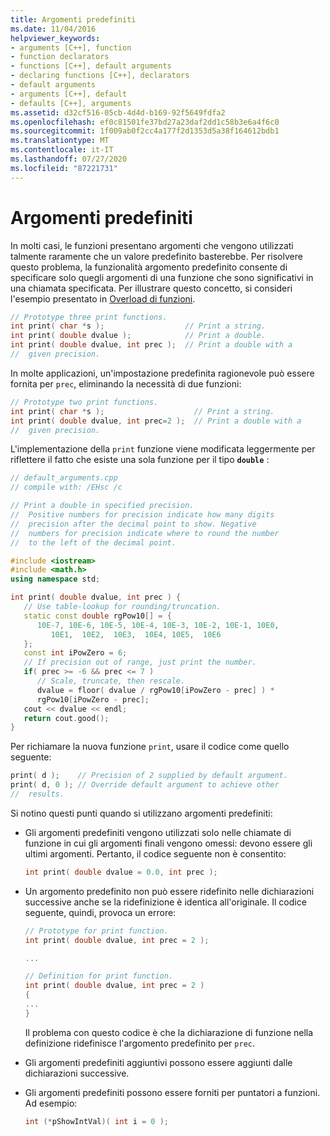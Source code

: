 ```yaml
---
title: Argomenti predefiniti
ms.date: 11/04/2016
helpviewer_keywords:
- arguments [C++], function
- function declarators
- functions [C++], default arguments
- declaring functions [C++], declarators
- default arguments
- arguments [C++], default
- defaults [C++], arguments
ms.assetid: d32cf516-05cb-4d4d-b169-92f5649fdfa2
ms.openlocfilehash: ef0c81501fe37bd27a23daf2dd1c58b3e6a4f6c0
ms.sourcegitcommit: 1f009ab0f2cc4a177f2d1353d5a38f164612bdb1
ms.translationtype: MT
ms.contentlocale: it-IT
ms.lasthandoff: 07/27/2020
ms.locfileid: "87221731"
---
```

# <a name="default-arguments"></a>Argomenti predefiniti

In molti casi, le funzioni presentano argomenti che vengono utilizzati talmente raramente che un valore predefinito basterebbe. Per risolvere questo problema, la funzionalità argomento predefinito consente di specificare solo quegli argomenti di una funzione che sono significativi in una chiamata specificata. Per illustrare questo concetto, si consideri l'esempio presentato in [Overload di funzioni](../cpp/function-overloading.md).

```cpp
// Prototype three print functions.
int print( char *s );                  // Print a string.
int print( double dvalue );            // Print a double.
int print( double dvalue, int prec );  // Print a double with a
//  given precision.
```

In molte applicazioni, un'impostazione predefinita ragionevole può essere fornita per `prec`, eliminando la necessità di due funzioni:

```cpp
// Prototype two print functions.
int print( char *s );                    // Print a string.
int print( double dvalue, int prec=2 );  // Print a double with a
//  given precision.
```

L'implementazione della `print` funzione viene modificata leggermente per riflettere il fatto che esiste una sola funzione per il tipo **`double`** :

```cpp
// default_arguments.cpp
// compile with: /EHsc /c

// Print a double in specified precision.
//  Positive numbers for precision indicate how many digits
//  precision after the decimal point to show. Negative
//  numbers for precision indicate where to round the number
//  to the left of the decimal point.

#include <iostream>
#include <math.h>
using namespace std;

int print( double dvalue, int prec ) {
   // Use table-lookup for rounding/truncation.
   static const double rgPow10[] = {
      10E-7, 10E-6, 10E-5, 10E-4, 10E-3, 10E-2, 10E-1, 10E0,
         10E1,  10E2,  10E3,  10E4, 10E5,  10E6
   };
   const int iPowZero = 6;
   // If precision out of range, just print the number.
   if( prec >= -6 && prec <= 7 )
      // Scale, truncate, then rescale.
      dvalue = floor( dvalue / rgPow10[iPowZero - prec] ) *
      rgPow10[iPowZero - prec];
   cout << dvalue << endl;
   return cout.good();
}
```

Per richiamare la nuova funzione `print`, usare il codice come quello seguente:

```cpp
print( d );    // Precision of 2 supplied by default argument.
print( d, 0 ); // Override default argument to achieve other
//  results.
```

Si notino questi punti quando si utilizzano argomenti predefiniti:

- Gli argomenti predefiniti vengono utilizzati solo nelle chiamate di funzione in cui gli argomenti finali vengono omessi: devono essere gli ultimi argomenti. Pertanto, il codice seguente non è consentito:

    ```cpp
    int print( double dvalue = 0.0, int prec );
    ```

- Un argomento predefinito non può essere ridefinito nelle dichiarazioni successive anche se la ridefinizione è identica all'originale. Il codice seguente, quindi, provoca un errore:

    ```cpp
    // Prototype for print function.
    int print( double dvalue, int prec = 2 );

    ...

    // Definition for print function.
    int print( double dvalue, int prec = 2 )
    {
    ...
    }
    ```

   Il problema con questo codice è che la dichiarazione di funzione nella definizione ridefinisce l'argomento predefinito per `prec`.

- Gli argomenti predefiniti aggiuntivi possono essere aggiunti dalle dichiarazioni successive.

- Gli argomenti predefiniti possono essere forniti per puntatori a funzioni. Ad esempio:

    ```cpp
    int (*pShowIntVal)( int i = 0 );
    ```
